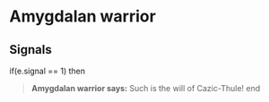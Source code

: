 # Amygdalan warrior


## Signals

if(e.signal == 1) then


>**Amygdalan warrior says:** Such is the will of Cazic-Thule!
end
